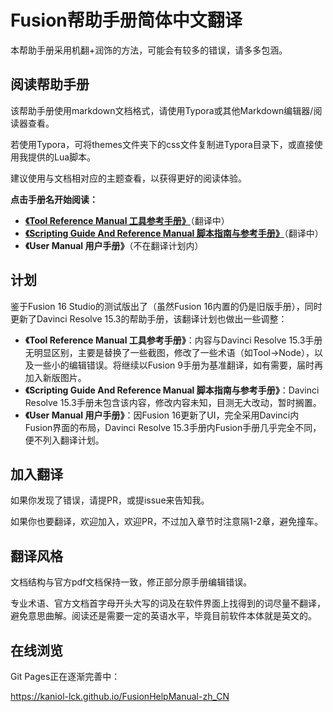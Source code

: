 # Fusion帮助手册简体中文翻译

本帮助手册采用机翻+润饰的方法，可能会有较多的错误，请多多包涵。

## 阅读帮助手册

该帮助手册使用markdown文档格式，请使用Typora或其他Markdown编辑器/阅读器查看。

若使用Typora，可将themes文件夹下的css文件复制进Typora目录下，或直接使用我提供的Lua脚本。

建议使用与文档相对应的主题查看，以获得更好的阅读体验。

**点击手册名开始阅读：**

- [**《Tool Reference Manual 工具参考手册》**](Tool%20Reference%20Manual/README.md)（翻译中）
- [**《Scripting Guide And Reference Manual 脚本指南与参考手册》**](Scripting%20Guide%20And%20Reference%20Manual/README.md)（翻译中）
- **《User Manual 用户手册》**（不在翻译计划内）

## 计划

鉴于Fusion 16 Studio的测试版出了（虽然Fusion 16内置的仍是旧版手册），同时更新了Davinci Resolve 15.3的帮助手册，该翻译计划也做出一些调整：

- **《Tool Reference Manual 工具参考手册》**：内容与Davinci Resolve 15.3手册无明显区别，主要是替换了一些截图，修改了一些术语（如Tool->Node），以及一些小的编辑错误。将继续以Fusion 9手册为基准翻译，如有需要，届时再加入新版图片。
- **《Scripting Guide And Reference Manual 脚本指南与参考手册》**：Davinci Resolve 15.3手册未包含该内容，修改内容未知，目测无大改动，暂时搁置。
- **《User Manual 用户手册》**：因Fusion 16更新了UI，完全采用Davinci内Fusion界面的布局，Davinci Resolve 15.3手册内Fusion手册几乎完全不同，便不列入翻译计划。

## 加入翻译

如果你发现了错误，请提PR，或提issue来告知我。

如果你也要翻译，欢迎加入，欢迎PR，不过加入章节时注意隔1-2章，避免撞车。

## 翻译风格

文档结构与官方pdf文档保持一致，修正部分原手册编辑错误。

专业术语、官方文档首字母开头大写的词及在软件界面上找得到的词尽量不翻译，避免意思曲解。阅读还是需要一定的英语水平，毕竟目前软件本体就是英文的。

## 在线浏览

Git Pages正在逐渐完善中：

https://kaniol-lck.github.io/FusionHelpManual-zh_CN